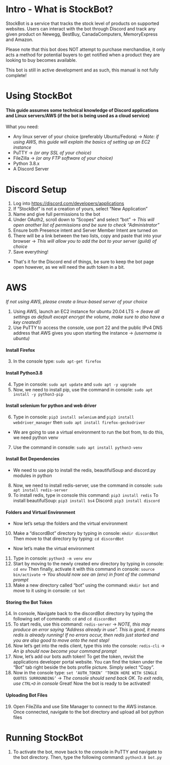 # Intro - What is StockBot?
StockBot is a service that tracks the stock level of products on supported websites. Users can interact with the bot through Discord and track any given product on Newegg, BestBuy, CanadaComputers, MemoryExpress and Amazon.


Please note that this bot does NOT attempt to purchase merchandise, it only acts a method for potential buyers to get notified when a product they are looking to buy becomes available.

This bot is still in active development and as such, this manual is not fully complete!

# Using StockBot
#### This guide assumes some technical knowledge of Discord applications and Linux servers/AWS (if the bot is being used as a cloud service)

What you need:
- Any linux server of your choice (preferably Ubuntu/Fedora) -> *Note: if using AWS, this guide will explain the basics of setting up an EC2 instance*
- PuTTY -> *(or any SSL of your choice)*
- FileZilla -> *(or any FTP software of your choice)*
- Python 3.8.x
- A Discord Server

# Discord Setup
1. Log into https://discord.com/developers/applications
2. If “StockBot” is not a creation of yours, select “New Application”
3. Name and give full permissions to the bot
4. Under OAuth2, scroll down to “Scopes” and select “bot” -> *This will open another list of permissions and be sure to check “Administrator”*
5. Ensure both Presence intent and Server Member Intent are turned on
5. There will be a link between the two lists, copy and paste that into your browser -> *This will allow you to add the bot to your server (guild) of choice*
6. Save everything!
- That's it for the Discord end of things, be sure to keep the bot page open however, as we will need the auth token in a bit.


# AWS
*If not using AWS, please create a linux-based server of your choice*
1. Using AWS, launch an EC2 instance for ubuntu 20.04 LTS -> *(leave all settings as default except encrypt the volume, make sure to also have a key created!)*
2. Use PuTTY to access the console, use port 22 and the public IPv4 DNS address that AWS gives you upon starting the instance -> *(username is ubuntu)*
#### Install Firefox
3. In the console type: ```sudo apt-get firefox```
#### Install Python3.8
4. Type in console: ```sudo apt update``` and ```sudo apt -y upgrade```
5. Now, we need to install pip, use the command in console: ```sudo apt install -y python3-pip```
#### Install selenium for python and web driver
6. Type in console: ```pip3 install selenium``` and ```pip3 install webdriver_manager``` then ```sudo apt install firefox-geckodriver```
- We are going to use a virtual environment to run the bot from, to do this, we need python venv
7. Use the command in console: ```sudo apt install python3-venv```
#### Install Bot Dependencies
- We need to use pip to install the redis, beautifulSoup and discord.py modules in python
8. Now, we need to install redis-server, use the command in console: ```sudo apt install redis-server```
9. To install redis, type in console this command: ```pip3 install redis``` To install beautifulSoup: ```pip3 install bs4``` Discord: ```pip3 install discord```
#### Folders and Virtual Environment
- Now let’s setup the folders and the virtual environment
10. Make a “discordBot” directory by typing in console: ```mkdir discordBot``` Then move to that directory by typing: ```cd discordBot```
- Now let’s make the virtual environment
11. Type in console: ```python3 -m venv env```
12. Start by moving to the newly created env directory by typing in console: ```cd env``` Then finally, activate it with this command in console: ```source bin/activate``` -> *You should now see an (env) in front of the command prompt*
13. Make a new directory called “bot” using the command: ```mkdir bot``` and move to it using in console: ```cd bot```
#### Storing the Bot Token
14. In console, Navigate back to the discordBot directory by typing the following set of commands: ```cd``` and ```cd discordBot```
15. To start redis, use this command: ```redis-server``` -> *NOTE, this may produce an error saying “Address already in use”. This is good, it means redis is already running! If no errors occur, then redis just started and you are also good to move onto the next step!*
16. Now let’s get into the redis client, type this into the console: ```redis-cli``` -> *An ip should now become your command prompt*
17. Now, let’s add our bots auth token! To get the token, revisit the applications developer portal website. You can find the token under the “Bot” tab right beside the bots profile picture. Simply select “Copy”.
18. Now in the console type: ```set ‘AUTH_TOKEN’ ‘TOKEN HERE WITH SINGLE QUOTES SURROUNDING’``` -> *The console should send back OK. To exit redis, use ```CTRL+D``` in console*
Great! Now the bot is ready to be activated!
#### Uploading Bot Files
19. Open FileZilla and use Site Manager to connect to the AWS instance. Once connected, navigate to the bot directory and upload all bot python files
# Running StockBot
1. To activate the bot, move back to the console in PuTTY and navigate to the bot directory. Then, type the following command: ```python3.8 bot.py```

























